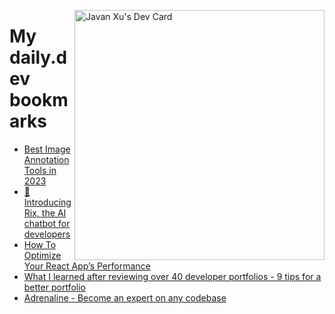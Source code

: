 
<a href="https://app.daily.dev/JavanXU"><img align="right" src="https://api.daily.dev/devcards/e45a150971844cd6959a94bb94e861ea.png?r=quw" width="400" alt="Javan Xu's Dev Card"/></a>

# My daily.dev bookmarks
<!-- daily.dev BOOKMARKS:START -->
- [Best Image Annotation Tools in 2023](https://app.daily.dev/posts/8UxoTNesl?utm_source=rss&utm_medium=bookmarks&utm_campaign=6ueXw3FRNQzpNtewCDbI6)
- [🚀 Introducing Rix, the AI chatbot for developers](https://app.daily.dev/posts/19x8j76mM?utm_source=rss&utm_medium=bookmarks&utm_campaign=6ueXw3FRNQzpNtewCDbI6)
- [How To Optimize Your React App’s Performance](https://app.daily.dev/posts/sujut9WPa?utm_source=rss&utm_medium=bookmarks&utm_campaign=6ueXw3FRNQzpNtewCDbI6)
- [What I learned after reviewing over 40 developer portfolios - 9 tips for a better portfolio](https://app.daily.dev/posts/aq6DJDd4d?utm_source=rss&utm_medium=bookmarks&utm_campaign=6ueXw3FRNQzpNtewCDbI6)
- [Adrenaline - Become an expert on any codebase](https://app.daily.dev/posts/PffB7rwWn?utm_source=rss&utm_medium=bookmarks&utm_campaign=6ueXw3FRNQzpNtewCDbI6)
<!-- daily.dev BOOKMARKS:END -->
